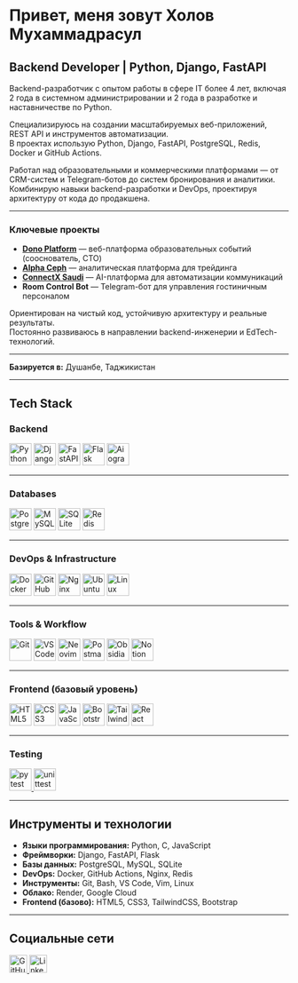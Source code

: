 # Привет, меня зовут Холов Мухаммадрасул
## Backend Developer | Python, Django, FastAPI

Backend-разработчик с опытом работы в сфере IT более 4 лет, включая 2 года в системном администрировании и 2 года в разработке и наставничестве по Python.  

Специализируюсь на создании масштабируемых веб-приложений, REST API и инструментов автоматизации.  
В проектах использую Python, Django, FastAPI, PostgreSQL, Redis, Docker и GitHub Actions.  

Работал над образовательными и коммерческими платформами — от CRM-систем и Telegram-ботов до систем бронирования и аналитики.  
Комбинирую навыки backend-разработки и DevOps, проектируя архитектуру от кода до продакшена.  

---

### Ключевые проекты

- **[Dono Platform](#)** — веб-платформа образовательных событий (сооснователь, CTO)  
- **[Alpha Ceph](#)** — аналитическая платформа для трейдинга  
- **[ConnectX Saudi](https://connectxsaudi.com)** — AI-платформа для автоматизации коммуникаций  
- **Room Control Bot** — Telegram-бот для управления гостиничным персоналом  

Ориентирован на чистый код, устойчивую архитектуру и реальные результаты.  
Постоянно развиваюсь в направлении backend-инженерии и EdTech-технологий.  

---

**Базируется в:** Душанбе, Таджикистан  

---

## Tech Stack

### Backend
<p align="left">
<a href="https://www.python.org/" target="_blank"><img src="https://skillicons.dev/icons?i=python" width="40" height="40" alt="Python"/></a>
<a href="https://www.djangoproject.com/" target="_blank"><img src="https://skillicons.dev/icons?i=django" width="40" height="40" alt="Django"/></a>
<a href="https://fastapi.tiangolo.com/" target="_blank"><img src="https://skillicons.dev/icons?i=fastapi" width="40" height="40" alt="FastAPI"/></a>
<a href="https://flask.palletsprojects.com/" target="_blank"><img src="https://skillicons.dev/icons?i=flask" width="40" height="40" alt="Flask"/></a>
<a href="https://docs.aiogram.dev/" target="_blank"><img src="https://img.icons8.com/color/48/telegram-app--v1.png" width="40" height="40" alt="Aiogram"/></a>
</p>

---

### Databases
<p align="left">
<a href="https://www.postgresql.org/" target="_blank"><img src="https://skillicons.dev/icons?i=postgresql" width="40" height="40" alt="PostgreSQL"/></a>
<a href="https://www.mysql.com/" target="_blank"><img src="https://skillicons.dev/icons?i=mysql" width="40" height="40" alt="MySQL"/></a>
<a href="https://sqlite.org/" target="_blank"><img src="https://skillicons.dev/icons?i=sqlite" width="40" height="40" alt="SQLite"/></a>
<a href="https://redis.io/" target="_blank"><img src="https://skillicons.dev/icons?i=redis" width="40" height="40" alt="Redis"/></a>
</p>

---

### DevOps & Infrastructure
<p align="left">
<a href="https://www.docker.com/" target="_blank"><img src="https://skillicons.dev/icons?i=docker" width="40" height="40" alt="Docker"/></a>
<a href="https://github.com/features/actions" target="_blank"><img src="https://skillicons.dev/icons?i=githubactions" width="40" height="40" alt="GitHub Actions"/></a>
<a href="https://nginx.org/" target="_blank"><img src="https://skillicons.dev/icons?i=nginx" width="40" height="40" alt="Nginx"/></a>
<a href="https://ubuntu.com/" target="_blank"><img src="https://skillicons.dev/icons?i=ubuntu" width="40" height="40" alt="Ubuntu"/></a>
<a href="https://www.linux.org/" target="_blank"><img src="https://skillicons.dev/icons?i=linux" width="40" height="40" alt="Linux"/></a>
</p>

---

### Tools & Workflow
<p align="left">
<a href="https://git-scm.com/" target="_blank"><img src="https://skillicons.dev/icons?i=git" width="40" height="40" alt="Git"/></a>
<a href="https://code.visualstudio.com/" target="_blank"><img src="https://skillicons.dev/icons?i=vscode" width="40" height="40" alt="VSCode"/></a>
<a href="https://neovim.io/" target="_blank"><img src="https://skillicons.dev/icons?i=neovim" width="40" height="40" alt="Neovim"/></a>
<a href="https://postman.com/" target="_blank"><img src="https://skillicons.dev/icons?i=postman" width="40" height="40" alt="Postman"/></a>
<a href="https://obsidian.md/" target="_blank"><img src="https://skillicons.dev/icons?i=obsidian" width="40" height="40" alt="Obsidian"/></a>
<a href="https://www.notion.so/" target="_blank"><img src="https://skillicons.dev/icons?i=notion" width="40" height="40" alt="Notion"/></a>
</p>

---

### Frontend (базовый уровень)
<p align="left">
<a href="https://developer.mozilla.org/en-US/docs/Web/HTML" target="_blank"><img src="https://skillicons.dev/icons?i=html" width="40" height="40" alt="HTML5"/></a>
<a href="https://developer.mozilla.org/en-US/docs/Web/CSS" target="_blank"><img src="https://skillicons.dev/icons?i=css" width="40" height="40" alt="CSS3"/></a>
<a href="https://developer.mozilla.org/en-US/docs/Web/JavaScript" target="_blank"><img src="https://skillicons.dev/icons?i=javascript" width="40" height="40" alt="JavaScript"/></a>
<a href="https://getbootstrap.com/" target="_blank"><img src="https://skillicons.dev/icons?i=bootstrap" width="40" height="40" alt="Bootstrap"/></a>
<a href="https://tailwindcss.com/" target="_blank"><img src="https://skillicons.dev/icons?i=tailwind" width="40" height="40" alt="TailwindCSS"/></a>
<a href="https://react.dev/" target="_blank"><img src="https://skillicons.dev/icons?i=react" width="40" height="40" alt="React"/></a>
</p>

---

### Testing
<p align="left">
<a href="https://docs.pytest.org/" target="_blank">
  <img src="https://raw.githubusercontent.com/simple-icons/simple-icons/develop/icons/pytest.svg" width="40" height="40" alt="pytest" title="pytest"/>
</a>
<a href="https://docs.python.org/3/library/unittest.html" target="_blank">
  <img src="https://skillicons.dev/icons?i=python" width="40" height="40" alt="unittest" title="unittest"/>
</a>
</p>



---

## Инструменты и технологии

- **Языки программирования:** Python, C, JavaScript  
- **Фреймворки:** Django, FastAPI, Flask  
- **Базы данных:** PostgreSQL, MySQL, SQLite  
- **DevOps:** Docker, GitHub Actions, Nginx, Redis  
- **Инструменты:** Git, Bash, VS Code, Vim, Linux  
- **Облако:** Render, Google Cloud  
- **Frontend (базово):** HTML5, CSS3, TailwindCSS, Bootstrap  

---

## Социальные сети

<p align="left">
<a href="https://github.com/retra-project" target="_blank" rel="noreferrer">
<img src="https://raw.githubusercontent.com/danielcranney/readme-generator/main/public/icons/socials/github-dark.svg" width="32" height="32" alt="GitHub" title="GitHub" />
</a>
<a href="https://linkedin.com/in/mkholov" target="_blank" rel="noreferrer">
<img src="https://raw.githubusercontent.com/danielcranney/readme-generator/main/public/icons/socials/linkedin-dark.svg" width="32" height="32" alt="LinkedIn" title="LinkedIn" />
</a>
</p>
